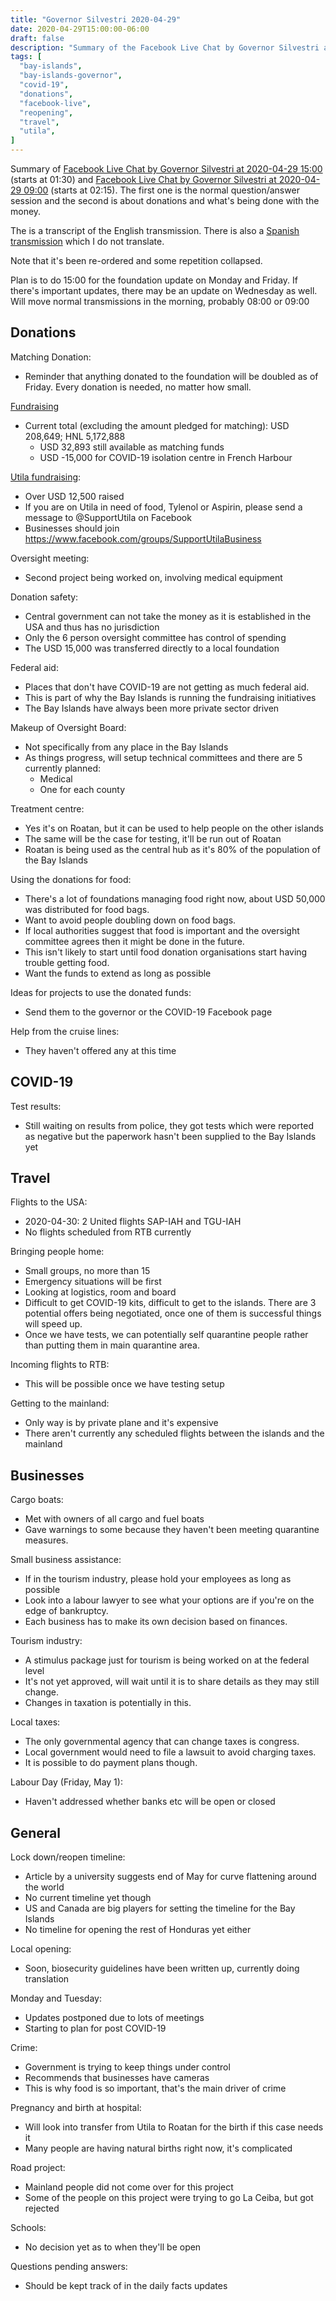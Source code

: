 ```yaml
---
title: "Governor Silvestri 2020-04-29"
date: 2020-04-29T15:00:00-06:00
draft: false
description: "Summary of the Facebook Live Chat by Governor Silvestri at 2020-04-29 15:00"
tags: [
  "bay-islands",
  "bay-islands-governor",
  "covid-19",
  "donations",
  "facebook-live",
  "reopening",
  "travel",
  "utila",
]
---
```


Summary of [Facebook Live Chat by Governor Silvestri at 2020-04-29
15:00](https://www.facebook.com/gobernacionislas/videos/225704475383991)
(starts at 01:30) and [Facebook Live Chat by Governor Silvestri at 2020-04-29
09:00](https://www.facebook.com/gobernacionislas/videos/278744956475915)
(starts at 02:15). The first one is the normal question/answer session and the
second is about donations and what's being done with the money.

The is a transcript of the English transmission. There is also a [Spanish
transmission](https://www.facebook.com/gobernacionislas/videos/3133206690063013)
which I do not translate.

Note that it's been re-ordered and some repetition collapsed.

Plan is to do 15:00 for the foundation update on Monday and Friday. If there's
important updates, there may be an update on Wednesday as well.
Will move normal transmissions in the morning, probably 08:00 or 09:00

Donations
---------

Matching Donation:
* Reminder that anything donated to the foundation will be doubled as of
  Friday. Every donation is needed, no matter how small.

[Fundraising](https://themakeitcountfoundation.org/)
* Current total (excluding the amount pledged for matching):
  USD 208,649; HNL 5,172,888
  * USD 32,893 still available as matching funds
  * USD -15,000 for COVID-19 isolation centre in French Harbour

[Utila fundraising](http://www.SupportUtila.org):
* Over USD 12,500 raised
* If you are on Utila in need of food, Tylenol or Aspirin, please send a
  message to @SupportUtila on Facebook
* Businesses should join https://www.facebook.com/groups/SupportUtilaBusiness

Oversight meeting:
* Second project being worked on, involving medical equipment

Donation safety:
* Central government can not take the money as it is established in the USA
  and thus has no jurisdiction
* Only the 6 person oversight committee has control of spending
* The USD 15,000 was transferred directly to a local foundation

Federal aid:
* Places that don't have COVID-19 are not getting as much federal aid.
* This is part of why the Bay Islands is running the fundraising initiatives
* The Bay Islands have always been more private sector driven

Makeup of Oversight Board:
* Not specifically from any place in the Bay Islands
* As things progress, will setup technical committees and there are 5 currently
  planned:
  * Medical
  * One for each county

Treatment centre:
* Yes it's on Roatan, but it can be used to help people on the other islands
* The same will be the case for testing, it'll be run out of Roatan
* Roatan is being used as the central hub as it's 80% of the population of the
  Bay Islands

Using the donations for food:
* There's a lot of foundations managing food right now, about USD 50,000 was
  distributed for food bags.
* Want to avoid people doubling down on food bags.
* If local authorities suggest that food is important and the oversight
  committee agrees then it might be done in the future.
* This isn't likely to start until food donation organisations start having
  trouble getting food.
* Want the funds to extend as long as possible

Ideas for projects to use the donated funds:
* Send them to the governor or the COVID-19 Facebook page

Help from the cruise lines:
* They haven't offered any at this time

COVID-19
--------

Test results:
* Still waiting on results from police, they got tests which were reported as
  negative but the paperwork hasn't been supplied to the Bay Islands yet

Travel
--------

Flights to the USA:
* 2020-04-30: 2 United flights SAP-IAH and TGU-IAH
* No flights scheduled from RTB currently

Bringing people home:
* Small groups, no more than 15
* Emergency situations will be first
* Looking at logistics, room and board
* Difficult to get COVID-19 kits, difficult to get to the islands. There are 3
  potential offers being negotiated, once one of them is successful things will
  speed up.
* Once we have tests, we can potentially self quarantine people rather than
  putting them in main quarantine area.

Incoming flights to RTB:
* This will be possible once we have testing setup

Getting to the mainland:
* Only way is by private plane and it's expensive
* There aren't currently any scheduled flights between the islands and the
  mainland

Businesses
----------

Cargo boats:
* Met with owners of all cargo and fuel boats
* Gave warnings to some because they haven't been meeting quarantine measures.

Small business assistance:
* If in the tourism industry, please hold your employees as long as possible
* Look into a labour lawyer to see what your options are if you're on the edge
  of bankruptcy.
* Each business has to make its own decision based on finances.

Tourism industry:
* A stimulus package just for tourism is being worked on at the federal level
* It's not yet approved, will wait until it is to share details as they may
  still change.
* Changes in taxation is potentially in this.

Local taxes:
* The only governmental agency that can change taxes is congress.
* Local government would need to file a lawsuit to avoid charging taxes.
* It is possible to do payment plans though.

Labour Day (Friday, May 1):
* Haven't addressed whether banks etc will be open or closed

General
-------

Lock down/reopen timeline:
* Article by a university suggests end of May for curve flattening around the
  world
* No current timeline yet though
* US and Canada are big players for setting the timeline for the Bay Islands
* No timeline for opening the rest of Honduras yet either

Local opening:
* Soon, biosecurity guidelines have been written up, currently doing translation

Monday and Tuesday:
* Updates postponed due to lots of meetings
* Starting to plan for post COVID-19

Crime:
* Government is trying to keep things under control
* Recommends that businesses have cameras
* This is why food is so important, that's the main driver of crime

Pregnancy and birth at hospital:
* Will look into transfer from Utila to Roatan for the birth if this case needs
  it
* Many people are having natural births right now, it's complicated

Road project:
* Mainland people did not come over for this project
* Some of the people on this project were trying to go La Ceiba, but got
  rejected

Schools:
* No decision yet as to when they'll be open

Questions pending answers:
* Should be kept track of in the daily facts updates
